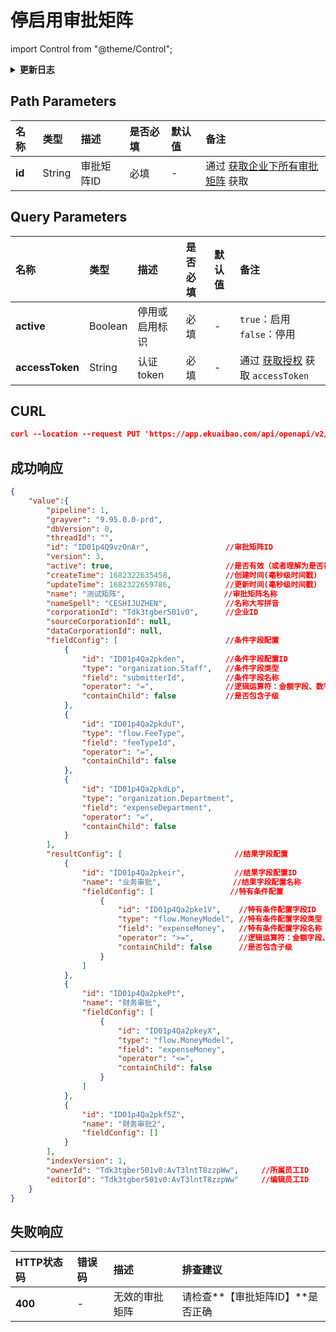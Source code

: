 # 停启用审批矩阵

import Control from "@theme/Control";

<Control
method="PUT"
url="/api/openapi/v2/matrix/active/$`id`"
/>

<details>
  <summary><b>更新日志</b></summary>
  <div>

[**1.27.0**](/updateLog/update-log#1270) -> 🆕 新增了本接口。<br/>

  </div>
</details>

## Path Parameters

| 名称 | 类型 | 描述 | 是否必填 | 默认值 | 备注 |
| :--- | :--- | :--- | :--- |:--- | :--- |
| **id** | String | 审批矩阵ID | 必填 | - | 通过 [获取企业下所有审批矩阵](/docs/open-api/matrix/get-matrixs) 获取 |


## Query Parameters

| 名称 | 类型 | 描述 | 是否必填 | 默认值 | 备注 |
| :--- | :--- | :--- | :--- |:--- | :--- |
| **active**      | Boolean | 停用或启用标识	| 必填 | - | `true`：启用&emsp; &emsp;`false`：停用 |
| **accessToken** | String | 认证token	    | 必填 | - | 通过 [获取授权](/docs/open-api/getting-started/auth) 获取 `accessToken` |



## CURL
```json
curl --location --request PUT 'https://app.ekuaibao.com/api/openapi/v2/matrix/active/$ID01wh4O1Yl1Cv?active=true&accessToken=ID01wiXBgNwwbR%3APCx3rwm3aA00qM'
```

## 成功响应
```json
{
    "value":{
        "pipeline": 1,
        "grayver": "9.95.0.0-prd",
        "dbVersion": 0,
        "threadId": "",
        "id": "ID01p4Q9vzOnAr",                 //审批矩阵ID
        "version": 3,
        "active": true,                         //是否有效（或者理解为是否被删除） true：有效，false：无效
        "createTime": 1682322635458,            //创建时间(毫秒级时间戳)
        "updateTime": 1682322659786,            //更新时间(毫秒级时间戳)
        "name": "测试矩阵",                      //审批矩阵名称
        "nameSpell": "CESHIJUZHEN",             //名称大写拼音
        "corporationId": "Tdk3tgber501v0",      //企业ID
        "sourceCorporationId": null,
        "dataCorporationId": null,
        "fieldConfig": [                        //条件字段配置
            {
                "id": "ID01p4Qa2pkden",         //条件字段配置ID
                "type": "organization.Staff",   //条件字段类型
                "field": "submitterId",         //条件字段名称
                "operator": "=",                //逻辑运算符：金额字段、数字字段逻辑符可选≥><≤，其他字段默认为等于
                "containChild": false           //是否包含子级
            },
            {
                "id": "ID01p4Qa2pkduT",
                "type": "flow.FeeType",
                "field": "feeTypeId",
                "operator": "=",
                "containChild": false
            },
            {
                "id": "ID01p4Qa2pkdLp",
                "type": "organization.Department",
                "field": "expenseDepartment",
                "operator": "=",
                "containChild": false
            }
        ],
        "resultConfig": [                         //结果字段配置
            {
                "id": "ID01p4Qa2pkeir",           //结果字段配置ID
                "name": "业务审批",                //结果字段配置名称
                "fieldConfig": [                 //特有条件配置
                    {
                        "id": "ID01p4Qa2pke1V",    //特有条件配置字段ID  
                        "type": "flow.MoneyModel", //特有条件配置字段类型
                        "field": "expenseMoney",   //特有条件配置字段名称  
                        "operator": ">=",          //逻辑运算符：金额字段、数字字段逻辑符可选≥><≤，其他字段默认为等于
                        "containChild": false      //是否包含子级
                    }
                ]
            },
            {
                "id": "ID01p4Qa2pkePt",
                "name": "财务审批",
                "fieldConfig": [
                    {
                        "id": "ID01p4Qa2pkeyX",
                        "type": "flow.MoneyModel",
                        "field": "expenseMoney",
                        "operator": "<=",
                        "containChild": false
                    }
                ]
            },
            {
                "id": "ID01p4Qa2pkf5Z",
                "name": "财务审批2",
                "fieldConfig": []
            }
        ],
        "indexVersion": 1,
        "ownerId": "Tdk3tgber501v0:AvT3lntT8zzpWw",     //所属员工ID
        "editorId": "Tdk3tgber501v0:AvT3lntT8zzpWw"     //编辑员工ID
    }
}
```

## 失败响应
| HTTP状态码 | 错误码 | 描述 | 排查建议 |
|:--------| :--- |:---|:-----|
| **400** | - | 无效的审批矩阵  | 请检查**【审批矩阵ID】**是否正确  |
